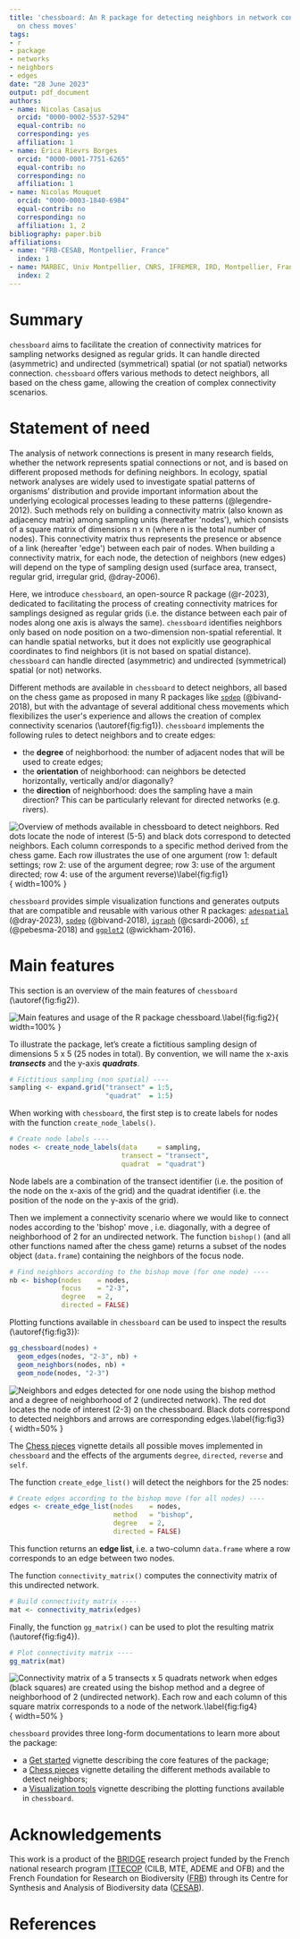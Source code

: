```yaml
---
title: 'chessboard: An R package for detecting neighbors in network connections based
  on chess moves'
tags:
- r
- package
- networks
- neighbors
- edges
date: "28 June 2023"
output: pdf_document
authors:
- name: Nicolas Casajus
  orcid: "0000-0002-5537-5294"
  equal-contrib: no
  corresponding: yes
  affiliation: 1
- name: Érica Rievrs Borges
  orcid: "0000-0001-7751-6265"
  equal-contrib: no
  corresponding: no
  affiliation: 1
- name: Nicolas Mouquet
  orcid: "0000-0003-1840-6984"
  equal-contrib: no
  corresponding: no
  affiliation: 1, 2
bibliography: paper.bib
affiliations:
- name: "FRB-CESAB, Montpellier, France"
  index: 1
- name: MARBEC, Univ Montpellier, CNRS, IFREMER, IRD, Montpellier, France
  index: 2
---
```



# Summary

`chessboard` aims to facilitate the creation of connectivity matrices for 
sampling networks designed as regular grids. It can handle directed (asymmetric)
and undirected (symmetrical) spatial (or not spatial) networks connection. 
`chessboard` offers various methods to detect neighbors, all based on the chess 
game, allowing the creation of complex connectivity scenarios.



# Statement of need

The analysis of network connections is present in many research fields, whether 
the network represents spatial connections or not, and is based on different 
proposed methods for defining  neighbors. In ecology, spatial network analyses 
are widely used to investigate spatial patterns of organisms’ distribution and 
provide important information about the underlying ecological processes leading 
to these patterns (@legendre-2012). Such methods rely on building a connectivity
matrix (also known as adjacency matrix) among sampling units (hereafter 
'nodes'), which consists of a square matrix of dimensions n x n (where n is the 
total number of nodes). This connectivity matrix thus represents the presence or
absence of a link (hereafter 'edge') between each pair of nodes. When building a
connectivity matrix, for each node, the detection of neighbors (new edges) will 
depend on the type of sampling design used (surface area, transect, regular 
grid, irregular grid, @dray-2006).

Here, we introduce `chessboard`, an open-source R package (@r-2023), dedicated 
to facilitating the process of creating connectivity matrices for samplings 
designed as regular grids (i.e. the distance between each pair of nodes along 
one axis is always the same). `chessboard` identifies neighbors only based on 
node position on a two-dimension non-spatial referential. It can handle spatial 
networks, but it does not explicitly use geographical coordinates to find 
neighbors (it is not based on spatial distance). `chessboard` can handle 
directed (asymmetric) and undirected (symmetrical) spatial (or not) networks.

Different methods are available in `chessboard` to detect neighbors, all based 
on the chess game as proposed in many R packages like 
[`spdep`](https://r-spatial.github.io/spdep/) (@bivand-2018), but with the 
advantage of several additional chess movements which flexibilizes the user's 
experience and allows the creation of complex connectivity scenarios 
(\autoref{fig:fig1}). `chessboard` implements the following rules to detect 
neighbors and to create edges:

- the **degree** of neighborhood: the number of adjacent nodes that will be used
to create edges;
- the **orientation** of neighborhood: can neighbors be detected horizontally, 
vertically and/or diagonally?
- the **direction** of neighborhood: does the sampling have a main direction? 
This can be particularly relevant for directed networks (e.g. rivers).


![Overview of methods available in `chessboard` to detect neighbors. Red dots locate the node of interest (5-5) and black dots correspond to detected neighbors. Each column corresponds to a specific method derived from the chess game. Each row illustrates the use of one argument (row 1: default settings; row 2: use of the argument `degree`; row 3: use of the argument `directed`; row 4: use of the argument `reverse`)\label{fig:fig1}](figures/figure-1.png){ width=100% }


`chessboard` provides simple visualization functions and generates outputs that 
are compatible and reusable with various other R packages: 
[`adespatial`](https://sdray.github.io/adespatial/) (@dray-2023), 
[`spdep`](https://r-spatial.github.io/spdep/) (@bivand-2018), 
[`igraph`](https://r.igraph.org/) (@csardi-2006), 
[`sf`](https://r-spatial.github.io/sf/) (@pebesma-2018) and 
[`ggplot2`](https://ggplot2.tidyverse.org) (@wickham-2016).



# Main features


This section is an overview of the main features of `chessboard` 
(\autoref{fig:fig2}).


![Main features and usage of the R package `chessboard`.\label{fig:fig2}](figures/figure-2.png){ width=100% }


To illustrate the package, let’s create a fictitious sampling design of 
dimensions 5 x 5 (25 nodes in total). By convention, we will name the x-axis 
**_transects_** and the y-axis **_quadrats_**.


```r
# Fictitious sampling (non spatial) ----
sampling <- expand.grid("transect" = 1:5,
                        "quadrat"  = 1:5)
```


When working with `chessboard`, the first step is to create labels for nodes 
with the function `create_node_labels()`.


```r
# Create node labels ----
nodes <- create_node_labels(data     = sampling,
                            transect = "transect",
                            quadrat  = "quadrat")
```


Node labels are a combination of the transect identifier (i.e. the position of 
the node on the x-axis of the grid) and the quadrat identifier (i.e. the 
position of the node on the y-axis of the grid).

Then we implement a connectivity scenario where we would like to connect nodes 
according to the 'bishop' move , i.e. diagonally, with a degree of neighborhood 
of 2 for an undirected network. The function `bishop()` (and all other 
functions named after the chess game) returns a subset of the nodes object 
(`data.frame`) containing the neighbors of the focus node. 


```r
# Find neighbors according to the bishop move (for one node) ----
nb <- bishop(nodes    = nodes,
             focus    = "2-3",
             degree   = 2,
             directed = FALSE)
```


Plotting functions available in `chessboard` can be used to inspect the results
(\autoref{fig:fig3}):


```r
gg_chessboard(nodes) +
  geom_edges(nodes, "2-3", nb) +
  geom_neighbors(nodes, nb) +
  geom_node(nodes, "2-3")
```


![Neighbors and edges detected for one node using the bishop method and a degree of neighborhood of 2 (undirected network). The red dot locates the node of interest (2-3) on the chessboard. Black dots correspond to detected neighbors and arrows are corresponding edges.\label{fig:fig3}](figures/figure-3.png){ width=50% }


The [Chess pieces](https://frbcesab.github.io/chessboard/articles/chess-pieces.html) 
vignette details all possible moves implemented in `chessboard` and the effects 
of the arguments `degree`, `directed`, `reverse` and `self`.

The function `create_edge_list()` will detect the neighbors for the 25 nodes:


```r
# Create edges according to the bishop move (for all nodes) ----
edges <- create_edge_list(nodes    = nodes,
                      	  method   = "bishop",
                      	  degree   = 2,
                      	  directed = FALSE)
```


This function returns an **edge list**, i.e. a two-column `data.frame` where a 
row corresponds to an edge between two nodes.

The function `connectivity_matrix()` computes the connectivity matrix of this 
undirected network.


```r
# Build connectivity matrix ----
mat <- connectivity_matrix(edges)
```


Finally, the function `gg_matrix()` can be used to plot the resulting matrix 
(\autoref{fig:fig4}).

```r
# Plot connectivity matrix ----
gg_matrix(mat)
```


![Connectivity matrix of a 5 transects x 5 quadrats network when edges (black squares) are created using the bishop method and a degree of neighborhood of 2 (undirected network). Each row and each column of this square matrix corresponds to a node of the network.\label{fig:fig4}](figures/figure-4.png){ width=50% }


`chessboard` provides three long-form documentations to learn more about the 
package:

- a [Get started](https://frbcesab.github.io/chessboard/articles/chessboard.html) 
vignette describing the core features of the package;
- a [Chess pieces](https://frbcesab.github.io/chessboard/articles/chess-pieces.html) 
vignette detailing the different methods available to detect neighbors;
- a [Visualization tools](https://frbcesab.github.io/chessboard/articles/visualization-tools.html) 
vignette describing the plotting functions available in `chessboard`.



# Acknowledgements

This work is a product of the 
[BRIDGE](https://www.fondationbiodiversite.fr/en/the-frb-in-action/programs-and-projects/le-cesab/bridge/) 
research project funded by the French national research program 
[ITTECOP](https://ittecop.fr/en/) (CILB, MTE, ADEME and OFB) and the 
French Foundation for Research on Biodiversity 
([FRB](https://www.fondationbiodiversite.fr/en/)) through its Centre for Synthesis 
and Analysis of Biodiversity data 
([CESAB](https://www.fondationbiodiversite.fr/en/about-the-foundation/le-cesab/)).



# References
